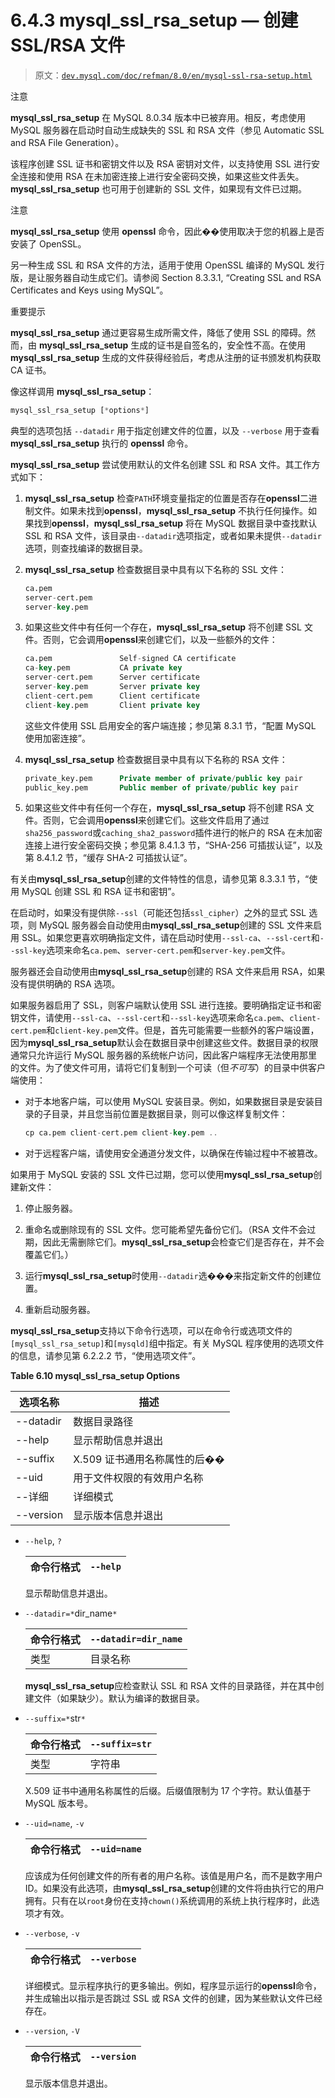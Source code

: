 # 6.4.3 mysql_ssl_rsa_setup — 创建 SSL/RSA 文件

> 原文：[`dev.mysql.com/doc/refman/8.0/en/mysql-ssl-rsa-setup.html`](https://dev.mysql.com/doc/refman/8.0/en/mysql-ssl-rsa-setup.html)

注意

**mysql_ssl_rsa_setup** 在 MySQL 8.0.34 版本中已被弃用。相反，考虑使用 MySQL 服务器在启动时自动生成缺失的 SSL 和 RSA 文件（参见 Automatic SSL and RSA File Generation）。

该程序创建 SSL 证书和密钥文件以及 RSA 密钥对文件，以支持使用 SSL 进行安全连接和使用 RSA 在未加密连接上进行安全密码交换，如果这些文件丢失。**mysql_ssl_rsa_setup** 也可用于创建新的 SSL 文件，如果现有文件已过期。

注意

**mysql_ssl_rsa_setup** 使用 **openssl** 命令，因此��使用取决于您的机器上是否安装了 OpenSSL。

另一种生成 SSL 和 RSA 文件的方法，适用于使用 OpenSSL 编译的 MySQL 发行版，是让服务器自动生成它们。请参阅 Section 8.3.3.1, “Creating SSL and RSA Certificates and Keys using MySQL”。

重要提示

**mysql_ssl_rsa_setup** 通过更容易生成所需文件，降低了使用 SSL 的障碍。然而，由 **mysql_ssl_rsa_setup** 生成的证书是自签名的，安全性不高。在使用 **mysql_ssl_rsa_setup** 生成的文件获得经验后，考虑从注册的证书颁发机构获取 CA 证书。

像这样调用 **mysql_ssl_rsa_setup**：

```sql
mysql_ssl_rsa_setup [*options*]
```

典型的选项包括 `--datadir` 用于指定创建文件的位置，以及 `--verbose` 用于查看 **mysql_ssl_rsa_setup** 执行的 **openssl** 命令。

**mysql_ssl_rsa_setup** 尝试使用默认的文件名创建 SSL 和 RSA 文件。其工作方式如下：

1.  **mysql_ssl_rsa_setup** 检查`PATH`环境变量指定的位置是否存在**openssl**二进制文件。如果未找到**openssl**，**mysql_ssl_rsa_setup** 不执行任何操作。如果找到**openssl**，**mysql_ssl_rsa_setup** 将在 MySQL 数据目录中查找默认 SSL 和 RSA 文件，该目录由`--datadir`选项指定，或者如果未提供`--datadir`选项，则查找编译的数据目录。

1.  **mysql_ssl_rsa_setup** 检查数据目录中具有以下名称的 SSL 文件：

    ```sql
    ca.pem
    server-cert.pem
    server-key.pem
    ```

1.  如果这些文件中有任何一个存在，**mysql_ssl_rsa_setup** 将不创建 SSL 文件。否则，它会调用**openssl**来创建它们，以及一些额外的文件：

    ```sql
    ca.pem               Self-signed CA certificate
    ca-key.pem           CA private key
    server-cert.pem      Server certificate
    server-key.pem       Server private key
    client-cert.pem      Client certificate
    client-key.pem       Client private key
    ```

    这些文件使用 SSL 启用安全的客户端连接；参见第 8.3.1 节，“配置 MySQL 使用加密连接”。

1.  **mysql_ssl_rsa_setup** 检查数据目录中具有以下名称的 RSA 文件：

    ```sql
    private_key.pem      Private member of private/public key pair
    public_key.pem       Public member of private/public key pair
    ```

1.  如果这些文件中有任何一个存在，**mysql_ssl_rsa_setup** 将不创建 RSA 文件。否则，它会调用**openssl**来创建它们。这些文件启用了通过`sha256_password`或`caching_sha2_password`插件进行的帐户的 RSA 在未加密连接上进行安全密码交换；参见第 8.4.1.3 节，“SHA-256 可插拔认证”，以及第 8.4.1.2 节，“缓存 SHA-2 可插拔认证”。

有关由**mysql_ssl_rsa_setup**创建的文件特性的信息，请参见第 8.3.3.1 节，“使用 MySQL 创建 SSL 和 RSA 证书和密钥”。

在启动时，如果没有提供除`--ssl`（可能还包括`ssl_cipher`）之外的显式 SSL 选项，则 MySQL 服务器会自动使用由**mysql_ssl_rsa_setup**创建的 SSL 文件来启用 SSL。如果您更喜欢明确指定文件，请在启动时使用`--ssl-ca`、`--ssl-cert`和`--ssl-key`选项来命名`ca.pem`、`server-cert.pem`和`server-key.pem`文件。

服务器还会自动使用由**mysql_ssl_rsa_setup**创建的 RSA 文件来启用 RSA，如果没有提供明确的 RSA 选项。

如果服务器启用了 SSL，则客户端默认使用 SSL 进行连接。要明确指定证书和密钥文件，请使用`--ssl-ca`、`--ssl-cert`和`--ssl-key`选项来命名`ca.pem`、`client-cert.pem`和`client-key.pem`文件。但是，首先可能需要一些额外的客户端设置，因为**mysql_ssl_rsa_setup**默认会在数据目录中创建这些文件。数据目录的权限通常只允许运行 MySQL 服务器的系统帐户访问，因此客户端程序无法使用那里的文件。为了使文件可用，请将它们复制到一个可读（但*不可写*）的目录中供客户端使用：

+   对于本地客户端，可以使用 MySQL 安装目录。例如，如果数据目录是安装目录的子目录，并且您当前位置是数据目录，则可以像这样复制文件：

    ```sql
    cp ca.pem client-cert.pem client-key.pem ..
    ```

+   对于远程客户端，请使用安全通道分发文件，以确保在传输过程中不被篡改。

如果用于 MySQL 安装的 SSL 文件已过期，您可以使用**mysql_ssl_rsa_setup**创建新文件：

1.  停止服务器。

1.  重命名或删除现有的 SSL 文件。您可能希望先备份它们。（RSA 文件不会过期，因此无需删除它们。**mysql_ssl_rsa_setup**会检查它们是否存在，并不会覆盖它们。）

1.  运行**mysql_ssl_rsa_setup**时使用`--datadir`选���来指定新文件的创建位置。

1.  重新启动服务器。

**mysql_ssl_rsa_setup**支持以下命令行选项，可以在命令行或选项文件的`[mysql_ssl_rsa_setup]`和`[mysqld]`组中指定。有关 MySQL 程序使用的选项文件的信息，请参见第 6.2.2.2 节，“使用选项文件”。

**Table 6.10 mysql_ssl_rsa_setup Options**

| 选项名称 | 描述 |
| --- | --- |
| --datadir | 数据目录路径 |
| --help | 显示帮助信息并退出 |
| --suffix | X.509 证书通用名称属性的后�� |
| --uid | 用于文件权限的有效用户名称 |
| --详细 | 详细模式 |
| --version | 显示版本信息并退出 |

+   `--help`, `?`

    | 命令行格式 | `--help` |
    | --- | --- |

    显示帮助信息并退出。

+   `--datadir=*`dir_name`*`

    | 命令行格式 | `--datadir=dir_name` |
    | --- | --- |
    | 类型 | 目录名称 |

    **mysql_ssl_rsa_setup**应检查默认 SSL 和 RSA 文件的目录路径，并在其中创建文件（如果缺少）。默认为编译的数据目录。

+   `--suffix=*`str`*`

    | 命令行格式 | `--suffix=str` |
    | --- | --- |
    | 类型 | 字符串 |

    X.509 证书中通用名称属性的后缀。后缀值限制为 17 个字符。默认值基于 MySQL 版本号。

+   `--uid=name`, `-v`

    | 命令行格式 | `--uid=name` |
    | --- | --- |

    应该成为任何创建文件的所有者的用户名称。该值是用户名，而不是数字用户 ID。如果没有此选项，由**mysql_ssl_rsa_setup**创建的文件将由执行它的用户拥有。只有在以`root`身份在支持`chown()`系统调用的系统上执行程序时，此选项才有效。

+   `--verbose`, `-v`

    | 命令行格式 | `--verbose` |
    | --- | --- |

    详细模式。显示程序执行的更多输出。例如，程序显示运行的**openssl**命令，并生成输出以指示是否跳过 SSL 或 RSA 文件的创建，因为某些默认文件已经存在。

+   `--version`, `-V`

    | 命令行格式 | `--version` |
    | --- | --- |

    显示版本信息并退出。
